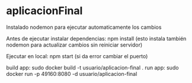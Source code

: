 # aplicacionFinal

Instalado nodemon para ejecutar automaticamente los cambios

Antes de ejecutar instalar dependencias: npm install (esto instala también nodemon para actualizar cambios sin reiniciar servidor)

Ejecutar en local: npm start (si da error cambiar el puerto)


build app: sudo docker build -t usuario/aplicacion-final .
run app: sudo docker run -p 49160:8080 -d usuario/aplicacion-final